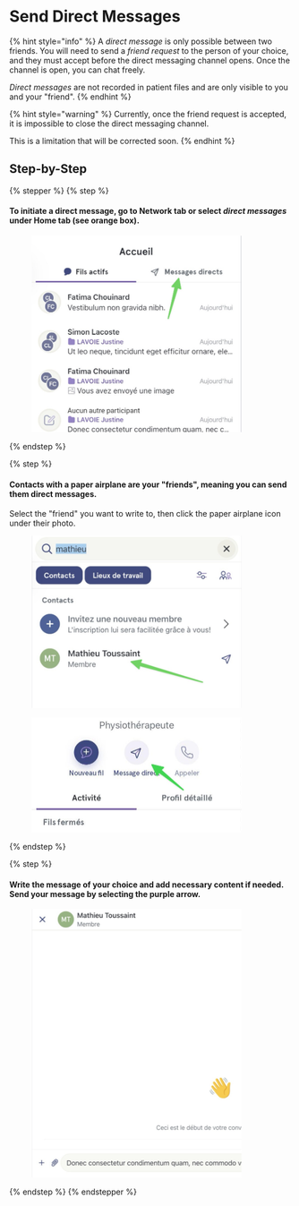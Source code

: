 # Send Direct Messages

{% hint style="info" %}
A _direct message_ is only possible between two friends. You will need to send a _friend request_ to the person of your choice, and they must accept before the direct messaging channel opens. Once the channel is open, you can chat freely.

_Direct messages_ are not recorded in patient files and are only visible to you and your "friend".
{% endhint %}

{% hint style="warning" %}
Currently, once the friend request is accepted, it is impossible to close the direct messaging channel.

This is a limitation that will be corrected soon.
{% endhint %}

## Step-by-Step

{% stepper %}
{% step %}
#### To initiate a direct message, go to Network tab or select _direct messages_ under Home tab (see orange box).

<div align="left"><figure><img src="../../.gitbook/assets/Envoyer un message direct avec amis seulement - Step 1.jpeg" alt="" width="375"><figcaption></figcaption></figure></div>
{% endstep %}

{% step %}
#### Contacts with a paper airplane are your "friends", meaning you can send them direct messages.

Select the "friend" you want to write to, then click the paper airplane icon under their photo.

<div align="left"><figure><img src="../../.gitbook/assets/Envoyer un message direct avec amis seulement - Step 2.jpeg" alt="" width="375"><figcaption></figcaption></figure></div>

<div align="left"><figure><img src="../../.gitbook/assets/Envoyer un message direct avec amis seulement - Step 3.jpeg" alt="" width="375"><figcaption></figcaption></figure></div>
{% endstep %}

{% step %}
#### Write the message of your choice and add necessary content if needed. Send your message by selecting the purple arrow.

<div align="left"><figure><img src="../../.gitbook/assets/Envoyer un message direct avec amis seulement - Step 4.jpeg" alt="" width="375"><figcaption></figcaption></figure></div>
{% endstep %}
{% endstepper %}
